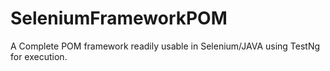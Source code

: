 # SeleniumFrameworkPOM
A Complete POM framework readily usable in Selenium/JAVA using TestNg for execution.
